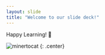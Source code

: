 ```yaml
---
layout: slide
title: "Welcome to our slide deck!"
---
```


Happy Learning! :rose:

![minertocat](https://octodex.github.com/images/minertocat.png)
{: .center}

